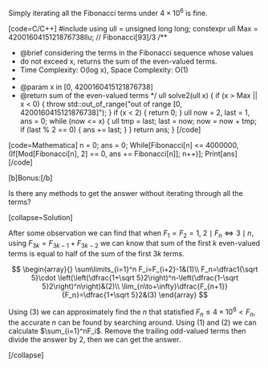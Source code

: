Simply iterating all the Fibonacci terms under $4\times 10^6$ is fine.

[code=C/C++]
#include <stdexcept>
using ull = unsigned long long;
constexpr ull Max = 4200160415121876738llu; // Fibonacci[93]/3
/**
 * @brief considering the terms in the Fibonacci sequence whose values 
 * do not exceed x, returns the sum of the even-valued terms.
 * Time Complexity: O(log x), Space Complexity: O(1)
 * 
 * @param x in [0, 4200160415121876738]
 * @return sum of the even-valued terms
 */
ull solve2(ull x) {
  if (x > Max || x < 0) {
    throw std::out_of_range("out of range [0, 4200160415121876738]");
  }
  if (x < 2) {
    return 0;
  }
  ull now = 2, last = 1, ans = 0;
  while (now <= x) {
    ull tmp = last;
    last = now;
    now = now + tmp;
    if (last % 2 == 0) {
      ans += last;
    }
  }
  return ans;
}
[/code]

[code=Mathematica]
n = 0;
ans = 0;
While[Fibonacci[n] <= 4000000, (If[Mod[Fibonacci[n], 2] == 0, ans += Fibonacci[n]]; n++)];
Print[ans]
[/code]

[b]Bonus:[/b]

Is there any methods to get the answer without iterating through all the terms?

[collapse=Solution]

After some observation we can find that when $F_1=F_2=1$, $2\mid F_n \Leftrightarrow 3\mid n$, using $F_{3k}=F_{3k-1}+F_{3k-2}$ we can know that sum of the first $k$ even-valued terms is equal to half of the sum of the first $3k$ terms.

$$
\begin{array}{}
\sum\limits_{i=1}^n F_i=F_{i+2}-1&(1)\\
F_n=\dfrac1{\sqrt 5}\cdot \left(\left(\dfrac{1+\sqrt 5}2\right)^n-\left(\dfrac{1-\sqrt 5}2\right)^n\right)&(2)\\
\lim_{n\to+\infty}\dfrac{F_{n+1}}{F_n}=\dfrac{1+\sqrt 5}2&(3)
\end{array}
$$

Using $(3)$ we can approximately find the $n$ that statisfied $F_n\le 4\times 10^6< F_n$, the accurate $n$ can be found by searching around. Using $(1)$ and $(2)$ we can calculate $\sum_{i=1}^nF_i$. Remove the trailing odd-valued terms then divide the answer by 2, then we can get the answer.

[/collapse]